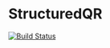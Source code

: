 # StructuredQR

[![Build Status](https://github.com/Vanadjy/StructuredQR.jl/actions/workflows/CI.yml/badge.svg?branch=main)](https://github.com/Vanadjy/StructuredQR.jl/actions/workflows/CI.yml?query=branch%3Amain)
